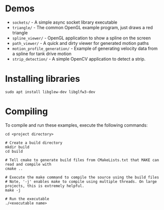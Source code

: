 # Demos

* `sockets/` - A simple async socket library executable
* `triangle/` - The common OpenGL example program, just draws a red triangle
* `spline_viewer/` - OpenGL application to show a spline on the screen
* `path_viewer/` - A quick and dirty viewer for generated motion paths
* `motion_profile_generation/` - Example of generating velocity data from a spline for tank drive motion
* `strip_detection/` - A simple OpenCV application to detect a strip.

# Installing libraries
```
sudo apt install libglew-dev libglfw3-dev
```

# Compiling
To compile and run these examples, execute the following commands:

```
cd <project directory>

# Create a build directory
mkdir build
cd build

# Tell cmake to generate build files from CMakeLists.txt that MAKE can read and compile with
cmake ..

# Execute the make command to compile the source using the build files
# Note, '-j' enables make to compile using multiple threads. On large projects, this is extremely helpful.
make -j

# Run the executable
./<executable name>
```

